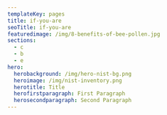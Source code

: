 ```yaml
---
templateKey: pages
title: if-you-are
seoTitle: if-you-are
featuredimage: /img/8-benefits-of-bee-pollen.jpg
sections:
  - c
  - b
  - e
hero:
  herobackground: /img/hero-nist-bg.png
  heroimage: /img/nist-inventory.png
  herotitle: Title
  herofirstparagraph: First Paragraph
  herosecondparagraph: Second Paragraph
---
```

